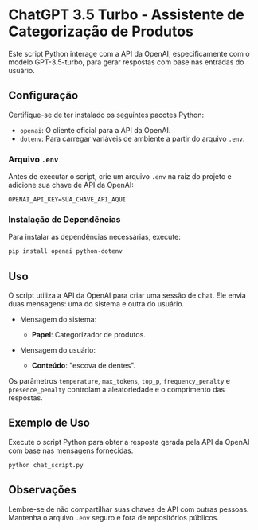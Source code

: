 # ChatGPT 3.5 Turbo - Assistente de Categorização de Produtos

Este script Python interage com a API da OpenAI, especificamente com o modelo GPT-3.5-turbo, para gerar respostas com base nas entradas do usuário.

## Configuração

Certifique-se de ter instalado os seguintes pacotes Python:

- `openai`: O cliente oficial para a API da OpenAI.
- `dotenv`: Para carregar variáveis de ambiente a partir do arquivo `.env`.

### Arquivo `.env`

Antes de executar o script, crie um arquivo `.env` na raiz do projeto e adicione sua chave de API da OpenAI:

```
OPENAI_API_KEY=SUA_CHAVE_API_AQUI
```

### Instalação de Dependências

Para instalar as dependências necessárias, execute:

```bash
pip install openai python-dotenv
```

## Uso

O script utiliza a API da OpenAI para criar uma sessão de chat. Ele envia duas mensagens: uma do sistema e outra do usuário.

- Mensagem do sistema:
  - **Papel**: Categorizador de produtos.
  
- Mensagem do usuário:
  - **Conteúdo**: "escova de dentes".

Os parâmetros `temperature`, `max_tokens`, `top_p`, `frequency_penalty` e `presence_penalty` controlam a aleatoriedade e o comprimento das respostas.

## Exemplo de Uso

Execute o script Python para obter a resposta gerada pela API da OpenAI com base nas mensagens fornecidas.

```bash
python chat_script.py
```

## Observações

Lembre-se de não compartilhar suas chaves de API com outras pessoas. Mantenha o arquivo `.env` seguro e fora de repositórios públicos.
